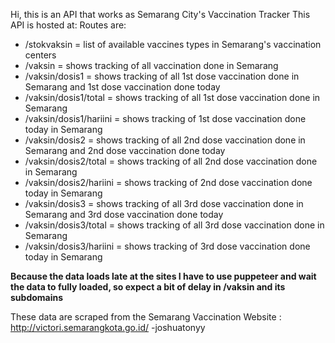 Hi, this is an API that works as Semarang City's Vaccination Tracker
This API is hosted at: 
Routes are:
- /stokvaksin = list of available vaccines types in Semarang's vaccination centers
- /vaksin = shows tracking of all vaccination done in Semarang
- /vaksin/dosis1 = shows tracking of all 1st dose vaccination done in Semarang and 1st dose vaccination done today
- /vaksin/dosis1/total = shows tracking of all 1st dose vaccination done in Semarang
- /vaksin/dosis1/hariini = shows tracking of 1st dose vaccination done today in Semarang
- /vaksin/dosis2 = shows tracking of all 2nd dose vaccination done in Semarang and 2nd dose vaccination done today
- /vaksin/dosis2/total = shows tracking of all 2nd dose vaccination done in Semarang
- /vaksin/dosis2/hariini = shows tracking of 2nd dose vaccination done today in Semarang
- /vaksin/dosis3 = shows tracking of all 3rd dose vaccination done in Semarang and 3rd dose vaccination done today
- /vaksin/dosis3/total = shows tracking of all 3rd dose vaccination done in Semarang
- /vaksin/dosis3/hariini = shows tracking of 3rd dose vaccination done today in Semarang

**Because the data loads late at the sites I have to use puppeteer and wait the data to fully loaded, so expect a bit of delay in /vaksin and its subdomains**


These data are scraped from the Semarang Vaccination Website : http://victori.semarangkota.go.id/
-joshuatonyy
